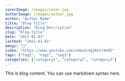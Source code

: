 ```yaml
---
coverImage: /images/cover.jpg
authorImage: /images/author.jpg
author: "Author Name"
title: "Blog Title"
description: "Blog Description"
slug: "blog-title"
date: "2021-01-01"
lastmod: "2021-01-01"
emogi: "🤮"
video: "https://www.youtube.com/embed/4qjKk1Y4e0I"
tags: ["tag1", "tag2", "tag3"]
categories: ["category1", "category2", "category3"]
---
```


This is blog content. You can use markdown syntax here.